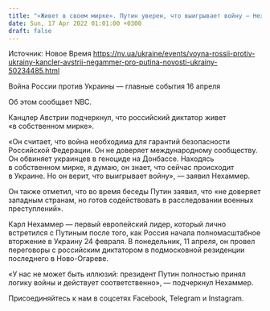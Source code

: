 ```yaml
---
title: "«Живет в своем мирке». Путин уверен, что выигрывает войну — Нехаммер"
date: Sun, 17 Apr 2022 01:01:00 +0300
draft: false
---
```

Источник: Новое Время https://nv.ua/ukraine/events/voyna-rossii-protiv-ukrainy-kancler-avstrii-negammer-pro-putina-novosti-ukrainy-50234485.html


Война России против Украины — главные события 16 апреля

 Об этом сообщает NBC.

Канцлер Австрии подчеркнул, что российский диктатор живет «в собственном мирке».

«Он считает, что война необходима для гарантий безопасности Российской Федерации. Он не доверяет международному сообществу. Он обвиняет украинцев в геноциде на Донбассе. Находясь в собственном мирке, я думаю, он знает, что сейчас происходит в Украине. Но он верит, что выигрывает войну», — заявил Нехаммер.

Он также отметил, что во время беседы Путин заявил, что «не доверяет западным странам, но готов содействовать в расследовании военных преступлений».

Карл Нехаммер — первый европейский лидер, который лично встретился с Путиным после того, как Россия начала полномасштабное вторжение в Украину 24 февраля. В понедельник, 11 апреля, он провел переговоры с российским диктатором в подмосковной резиденции последнего в Ново-Огареве.

«У нас не может быть иллюзий: президент Путин полностью принял логику войны и действует соответственно», — подчеркнул Нехаммер.

Присоединяйтесь к нам в соцсетях Facebook, Telegram и Instagram.
